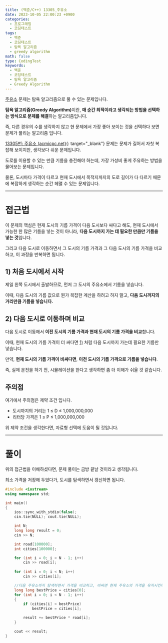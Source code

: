 ```yaml
---
title: (백준/C++) 13305_주유소
date: 2023-10-05 22:00:23 +0900
categories:
  - 프로그래밍
  - 코딩테스트
tags:
  - 백준
  - 코딩테스트
  - 탐욕 알고리즘
  - greedy algorithm
math: false
type: CodingTest
keywords:
  - 백준
  - 코딩테스트
  - 탐욕 알고리즘
  - Greedy Algorithm
---
```


[주유소](https://www.acmicpc.net/problem/13305) 문제는 탐욕 알고리즘으로 풀 수 있는 문제입니다.

<span class="keyword">**탐욕 알고리즘(Greedy Algorithm)**</span>이란, **<span class="font_highlight">매 순간 최적이라고 생각되는 방법</span>을 선택하는 방식으로 문제를 해결**하는 알고리즘입니다.

즉, 다른 경우의 수를 생각하지 않고 현 문제에서 가장 좋아 보이는 것을 선택하다 보면 문제가 풀리는 알고리즘 입니다.

[13305번: 주유소 (acmicpc.net)](https://www.acmicpc.net/problem/13305){: target="_blank"} 문제는 문제가 길어서 자칫 복잡해 보이지만, 생각보다 쉬운 문제입니다.

도로를 이용할 수 있는 만큼 기름을 충전해야 하는데, 가장 가성비 좋게 주유하는 방법을 물어보는 문제입니다.

물론, 도시마다 가격이 다르고 현재 도시에서 목적지까지의 도로 길이가 다 다르기 때문에 복잡하게 생각하는 순간 헤맬 수 있는 문제입니다.



---

# 접근법

이 문제의 핵심은 현재 도시의 기름 가격이 다음 도시보다 싸다고 해도, 현재 도시에서 가능한 한 많은 기름을 넣는 것이 아니라, <span class="font_highlight">**다음 도시까지 가는 데 필요한 만큼만 기름을 넣는 것**</span>입니다.

그리고 다음 도시로 이동하면서 그 도시의 기름 가격과 그 다음 도시의 기름 가격을 비교하고, 이 과정을 반복하면 됩니다.

## 1) **처음 도시에서 시작**

제일 왼쪽 도시에서 출발하므로, 먼저 그 도시의 주유소에서 기름을 넣습니다.

이때, 다음 도시의 기름 값으로 뭔가 복잡한 계산을 하려고 하지 말고, **다음 도시까지의 거리만큼 기름을 넣습니다.**

## 2) **다음 도시로 이동하며 비교**

다음 도시로 이동해서 **이전 도시의 기름 가격과 현재 도시의 기름 가격을 비교**합니다.

이때, 현재 도시의 기름 가격이 더 싸다면 [1)](#1-처음-도시에서-시작) 처럼 다음 도시까지 가는데 필요한 기름만 넣습니다.

만약, **현재 도시의 기름 가격이 비싸다면**, **이전 도시의 기름 가격으로 기름을 넣습니다**.

즉, 실제 운전을 하기 전, 시뮬레이션을 한다고 생각하면 좀 더 이해가 쉬울 것 같습니다.

## 주의점

여기에서 주의점은 제약 조건 입니다.

- 도시까지의 거리는 1 ≤ D ≤ 1,000,000,000
- 리터당 가격은 1 ≤ P ≤ 1,000,000,000

위 제약 조건을 생각한다면, 자료형 선택에 도움이 될 것입니다.

---

# 풀이

위의 접근법을 이해하셨다면, 문제 풀이는 금방 끝날 것이라고 생각됩니다.

최소 가격을 저장해 두었다가, 도시를 탐색하면서 갱신하면 됩니다.

```cpp
#include <iostream>
using namespace std;

int main()
{
    ios::sync_with_stdio(false);
    cin.tie(NULL); cout.tie(NULL);

    int N;
    long long result = 0;
    cin >> N;

    int road[100000];
    int cities[100000];

    for (int i = 0; i < N - 1; i++)
        cin >> road[i];
    
    for (int i = 0; i < N; i++)
        cin >> cities[i];

    //다음 주유소까지 탐색하면서 가격을 비교하고, 비싸면 현재 주유소의 가격을 유지시킨다.
    long long bestPrice = cities[0];
    for (int i = 0; i < N - 1; i++)
    {
        if (cities[i] < bestPrice)
            bestPrice = cities[i];

        result += bestPrice * road[i];
    }

    cout << result;
}
```